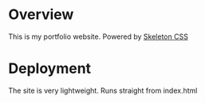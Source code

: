 # Overview
This is my portfolio website. Powered by <a href="http://getskeleton.com/">Skeleton CSS</a>


# Deployment
The site is very lightweight. Runs straight from index.html
